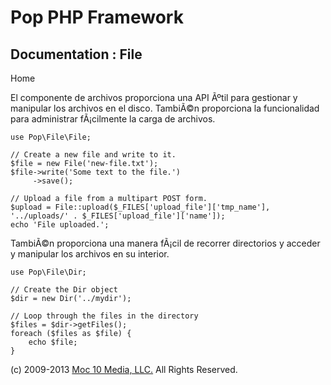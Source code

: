 Pop PHP Framework
=================

Documentation : File
--------------------

Home

El componente de archivos proporciona una API Ãºtil para gestionar y
manipular los archivos en el disco. TambiÃ©n proporciona la
funcionalidad para administrar fÃ¡cilmente la carga de archivos.

    use Pop\File\File;

    // Create a new file and write to it.
    $file = new File('new-file.txt');
    $file->write('Some text to the file.')
         ->save();

    // Upload a file from a multipart POST form.
    $upload = File::upload($_FILES['upload_file']['tmp_name'], '../uploads/' . $_FILES['upload_file']['name']);
    echo 'File uploaded.';

TambiÃ©n proporciona una manera fÃ¡cil de recorrer directorios y acceder
y manipular los archivos en su interior.

    use Pop\File\Dir;

    // Create the Dir object
    $dir = new Dir('../mydir');

    // Loop through the files in the directory
    $files = $dir->getFiles();
    foreach ($files as $file) {
        echo $file;
    }

\(c) 2009-2013 [Moc 10 Media, LLC.](http://www.moc10media.com) All
Rights Reserved.
